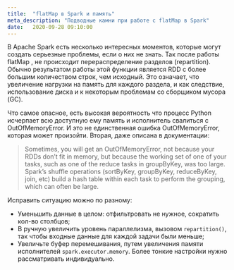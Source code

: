 ```yaml
---
title:  "flatMap в Spark и память"
meta_description: "Подводные камни при работе с flatMap в Spark"
date:   2020-09-28 09:10:00
---
```


В Apache Spark есть несколько интересных моментов, которые могут создать серьезные проблемы, если о них не знать. Так после работы  flatMap , не происходит перераспределение разделов (repartition). Обычно результатом работы этой функции является RDD с более большим количеством строк, чем исходный. Это означает, что увеличение нагрузки на память для каждого раздела, и как следствие, использование диска и к некоторым проблемам со сборщиком мусора (GC).

Что самое опасное, есть высокая вероятность что процесс Python исчерпает всю доступную ему память и исполнитель свалиться с OutOfMemoryError. И это не единственная ошибка OutOfMemoryError, которая может произойти. Вторая, даже описана в документации:

> Sometimes, you will get an OutOfMemoryError, not because your RDDs don’t fit in memory, but because the working set of one of your tasks, such as one of the reduce tasks in groupByKey, was too large. Spark’s shuffle operations (sortByKey, groupByKey, reduceByKey, join, etc) build a hash table within each task to perform the grouping, which can often be large.  

Исправить ситуацию можно по разному:

* Уменьшить данные в целом: отфильтровать не нужное, сократить кол-во столбцов;
* В ручную увеличить уровень параллелизма, вызовом `repartition()`, так чтобы входные данные для каждой задачи были меньше;
* Увеличьте буфер перемешивания, путем увеличения памяти исполнителей `spark.executor.memory`. Более тонкие настройки нужно рассматривать индивидуально.
